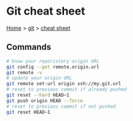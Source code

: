 # Git cheat sheet

[Home](../readme.md) > [git](./git.md) > [cheat sheet](./cheatsheet.md)

## Commands

```bash
# know your reporistory origin URL
git config --get remote.origin.url
git remote -v
# update your origin URL
git remote set-url origin ssh://my.git.url
# reset to previous commit if already pushed
git reset --hard HEAD~1
git push origin HEAD --force
# reset to previous commit if not pushed
git reset HEAD~1
```
